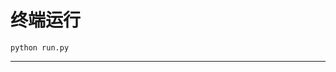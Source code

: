 # 终端运行

```shell
python run.py
```
*****************************************************************************************************************************************************************************************************************************************************************************************************************************************************************************************************************************************************************************************************************************************************************************************************************************************************************************************************************************************************************************************************************************************************************************************************************************************************************************************************************************************************************************************************************************************************************************************